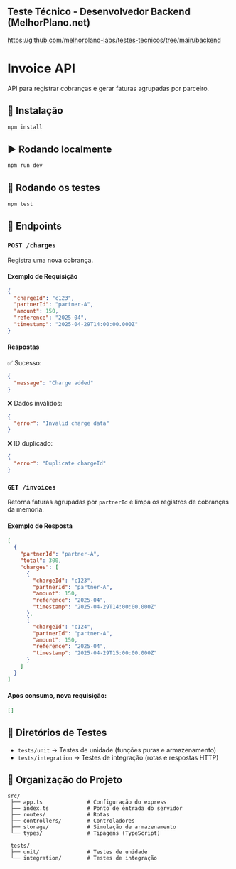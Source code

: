 ## Teste Técnico - Desenvolvedor Backend (MelhorPlano.net)

https://github.com/melhorplano-labs/testes-tecnicos/tree/main/backend



# Invoice API

API para registrar cobranças e gerar faturas agrupadas por parceiro.

## 🚀 Instalação

```bash
npm install
```

## ▶️ Rodando localmente

```bash
npm run dev
```

## 🧪 Rodando os testes

```bash
npm test
```

## 📌 Endpoints

### `POST /charges`
Registra uma nova cobrança.

#### Exemplo de Requisição
```json
{
  "chargeId": "c123",
  "partnerId": "partner-A",
  "amount": 150,
  "reference": "2025-04",
  "timestamp": "2025-04-29T14:00:00.000Z"
}
```

#### Respostas
✅ Sucesso:
```json
{
  "message": "Charge added"
}
```

❌ Dados inválidos:
```json
{
  "error": "Invalid charge data"
}
```

❌ ID duplicado:
```json
{
  "error": "Duplicate chargeId"
}
```

### `GET /invoices`
Retorna faturas agrupadas por `partnerId` e limpa os registros de cobranças da memória.

#### Exemplo de Resposta
```json
[
  {
    "partnerId": "partner-A",
    "total": 300,
    "charges": [
      {
        "chargeId": "c123",
        "partnerId": "partner-A",
        "amount": 150,
        "reference": "2025-04",
        "timestamp": "2025-04-29T14:00:00.000Z"
      },
      {
        "chargeId": "c124",
        "partnerId": "partner-A",
        "amount": 150,
        "reference": "2025-04",
        "timestamp": "2025-04-29T15:00:00.000Z"
      }
    ]
  }
]
```

#### Após consumo, nova requisição:
```json
[]
```

## 🧪 Diretórios de Testes

- `tests/unit` → Testes de unidade (funções puras e armazenamento)
- `tests/integration` → Testes de integração (rotas e respostas HTTP)

## 📁 Organização do Projeto

```
src/
 ├── app.ts              # Configuração do express
 ├── index.ts            # Ponto de entrada do servidor
 ├── routes/             # Rotas
 ├── controllers/        # Controladores
 ├── storage/            # Simulação de armazenamento
 └── types/              # Tipagens (TypeScript)

 tests/
 ├── unit/               # Testes de unidade
 └── integration/        # Testes de integração
```

